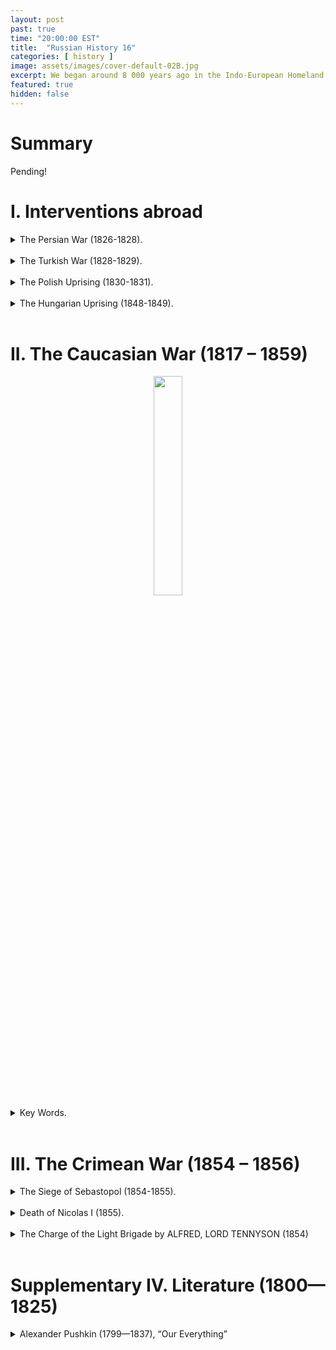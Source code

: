 ```yaml
---
layout: post
past: true
time: "20:00:00 EST"
title:  "Russian History 16"
categories: [ history ]
image: assets/images/cover-default-02B.jpg
excerpt: We began around 8 000 years ago in the Indo-European Homeland and ended in 988, when Vladimir the Great adopted Orthodox Christianity.
featured: true
hidden: false
---
```


# Summary

Pending!

# I. Interventions abroad 

<details>
   <summary>The Persian War (1826-1828).</summary>
      &#8594;  Griboyedov.
</details>
<br>

<details>
  <summary>The Turkish War (1828-1829).</summary>
<div>
   &#8594; The Greek-Turkish war of national liberation;<br>
   &#8594; Lord Byron;<br>
   &#8594; The Navarin naval battle.<br>
</div>
  <figure style="text-align: center;">
    <img src="{{ site.baseurl }}/assets/images/2021-05-24-img_01.jpg" 
         style="width: 45%;"/>
      <figcaption><i>Pushkin’s 'Journey to Erzurum'</i></figcaption>
  </figure>
</details>
<br>

<details>
   <summary>The Polish Uprising (1830-1831).</summary>
   <figure style="text-align: center;"><img src="{{ site.baseurl }}/assets/images/2021-05-24-img_02.jpg" style="width: 45%;"/><figcaption><i>Russia is the policeman of Europe.</i></figcaption>
   </figure>
<div>
   &#8594;  Karolina Sobańska: Secretary to Count General de Witt, her official lover: both agents of the Russian secret police! Her sister, Evelina Gańska, later married Balzac. <br>
   &#8594; Pushkin: “Ja vas ljubil” (Lecture 15). <br>
   &#8594; Adam Mickiewicz: A trip to Crimea on the “Karolina” yacht  (probably the only case in the history of literature where a secret police operation resulted in a poetic  masterpiece).
</div>
</details>
<br>

<details>
   <summary>The Hungarian Uprising (1848-1849).</summary>
      &#8594; Nicolas I sent in an army 280 000 strong.<br>
      &#8594; 13 martyrs hanged.<br>
      &#8594; Sandor Petőfi (blowing up of his statue in Bratislava in 1919; finding of his skeleton in 1990 in Siberia)<br>
      &#8594; [Arminius Vambéry](https://www.gutenberg.org/files/40163/40163-h/40163-h.htm)
   <figure style="text-align: center;"><img src="{{ site.baseurl }}/assets/images/2021-05-24-img_03.jpg" style="height: 20%;"/><img src="{{ site.baseurl }}/assets/images/2021-05-24-img_04.jpg" style="height: 20%;"/></figure>
   <figure style="text-align: center;"><img src="{{ site.baseurl }}/assets/images/2021-05-24-img_05.jpg" style="width: 30%;"/><figcaption><i>Vámbéry’s journey to Bukhara (as Raşit Efendi).</i></figcaption></figure>
</details>
<br>

# II. The Caucasian War (1817 – 1859)
<div style="text-align: center;"><img src="{{ site.baseurl }}/assets/images/2021-05-24-img_06.jpg" style="width: 30%"/></div>
<details>
   <summary>Key Words.</summary>
   <div>
      &#8594; Circassians;<br>
      &#8594; Shaov;<br>
      &#8594; Chechens;<br>
      &#8594; Avars;<br>
      &#8594; Shamil;<br>
      &#8594; Leo Tolstoy; <a href="http://www.online-literature.com/tolstoy/hadji-murad/1/">Hadji Murad</a>.
   </div>
</details>
<br>

# III. The Crimean War (1854 – 1856)

<details>
   <summary>The Siege of Sebastopol (1854-1855).</summary>
   <figure style="text-align: center;"><img src="{{ site.baseurl }}/assets/images/2021-05-24-img_07.jpg" style="width: 30%;"/><figcaption><i>Montreal, Place du Canada: one of the Russian guns seized by the British troops in Sebastopol.</i></figcaption></figure>
</details>
<br>

<details>
   <summary>Death of Nicolas I (1855).</summary>
   <div>
      &#8594; Probable suicide;<br>
      &#8594; Nicolas I's personal doctor left Russia immediately;<br>
      &#8594; The Tzar formally prohibited an autopsy.
   </div>
</details>
<br>

<details>
   <summary>The Charge of the Light Brigade by ALFRED, LORD TENNYSON (1854)</summary>
   <div>
      I<br>
      Half a league, half a league,<br>
      Half a league onward,<br>
      All in the valley of Death<br>
         Rode the six hundred.<br>
      “Forward, the Light Brigade!<br>
      Charge for the guns!” he said.<br>
      Into the valley of Death<br>
         Rode the six hundred.<br>
      <br>
      II<br>
      “Forward, the Light Brigade!”<br>
      Was there a man dismayed?<br>
      Not though the soldier knew<br>
         Someone had blundered.<br>
         Theirs not to make reply,<br>
         Theirs not to reason why,<br>
         Theirs but to do and die.<br>
         Into the valley of Death<br>
         Rode the six hundred.<br>
         <br>
      III<br>
      Cannon to right of them,<br>
      Cannon to left of them,<br>
      Cannon in front of them<br>
         Volleyed and thundered;<br>
      Stormed at with shot and shell,<br>
      Boldly they rode and well,<br>
      Into the jaws of Death,<br>
      Into the mouth of hell<br>
         Rode the six hundred.<br>
      <br>
      IV<br>
      Flashed all their sabres bare,<br>
      Flashed as they turned in air<br>
      Sabring the gunners there,<br>
      Charging an army, while<br>
         All the world wondered.<br>
      Plunged in the battery-smoke<br>
      Right through the line they broke;<br>
      Cossack and Russian<br>
      Reeled from the sabre stroke<br>
         Shattered and sundered.<br>
      Then they rode back, but not<br>
         Not the six hundred.<br>
      <br>
      V<br>
      Cannon to right of them,<br>
      Cannon to left of them,<br>
      Cannon behind them<br>
         Volleyed and thundered;<br>
      Stormed at with shot and shell,<br>
      While horse and hero fell.<br>
      They that had fought so well<br>
      Came through the jaws of Death,<br>
      Back from the mouth of hell,<br>
      All that was left of them,<br>
         Left of six hundred.<br>
      <br>
      VI<br>
      When can their glory fade?<br>
      O the wild charge they made!<br>
         All the world wondered.<br>
      Honour the charge they made!<br>
      Honour the Light Brigade,<br>
         Noble six hundred!<br>
   </div>
</details>
<br>

# Supplementary  IV. Literature (1800—1825)

<details>
<summary>Alexander Pushkin (1799—1837), “Our Everything”</summary>
<img src="{{ site.baseurl }}/assets/images/poetry-pushkin.png" style="width: 30%;"/><br>
   &#8594; Pushkin’s granddad: Abraham Ganibal, Peter the Great’s Blackamoor (reminder: Lecture No. 9)<br>
   &#8594; Arína Rodiónovna, the beloved nanny<br>
   &#8594; Lyceum (reminder: Derzhavin, Lecture No. 5)<br>
   &#8594; Multiple exiles<br>
   &#8594; Decembrists<br>
   &#8594; Duel and death (January 1837) <br>
   <figure style="text-align: center;">
    <img src="{{ site.baseurl }}/assets/images/2021-05-24-img_08.jpg" 
         style="width: 30%;"/>
      <figcaption><i>5 Decembrists who were executed, drawn by Pushkin with the caption: 'I could be hanging as well, as a bufoon…'</i></figcaption>
  </figure>
   <figure style="text-align: center;">
    <img src="{{ site.baseurl }}/assets/images/2021-05-24-img_09.jpg" 
         style="width: 30%;"/>
      <figcaption><i>Pushkin’s wife: Natalya Goncharova</i></figcaption>
   </figure>
   <details>
      <summary>hi</summary>
      <div>
         Poem
      </div>
   </details>
</details>

<!-- <details>

</details>

**A poem by Alexander Pushkin: “I loved you”.**
<div style="display: flex; justify-content: space-between;">

  <div style="flex: 1; padding: 10px; margin-right: 10px; border: 1px solid #ccc; font-size: 16px">
    <p>Я вас любил: любовь ещё, быть может,<br>
      В душе моей угасла не совсем;<br>
      Но пусть она вас больше не тревожит;<br>
      Я не хочу печалить вас ничем.<br>
      Я вас любил безмолвно, безнадежно,<br>
      То робостью, то ревностью томим;<br>
      Я вас любил так искренно, так нежно,<br>
      Как дай вам Бог любимой быть другим.</p>
  </div>

  <div style="flex: 1; padding: 10px; margin-left: 10px; border: 1px solid #ccc; font-size: 16px">
    <p>I loved you, and I probably still do.<br>
      And for a while the feeling may remain.<br>
      But let my love no longer trouble you,<br>
      I do not wish to cause you any pain.<br>
      I loved you; and the hopelessness I knew,<br>
      The jealousy, the shyness- though in vain-<br>
      Made up a love so tender and so true<br>
      As may God grant you to be loved again.</p>
  </div>

</div>

**Prose**
* “The Captain’s Daughter”
* “Dubrovsky”
**Plays**
* “Boris Godunov” (reminder: Lecture No. 5)
* “Little Tragedies”: “Faust” & “Egyptian Nights”: https://www.youtube.com/watch?v=1Ke33_1de_Y
**History**
* “The History of Pugachëv”
* “The Blackamoor of Peter the Great” (Rus. noun ARAP means ‘Negro’; ARAB is ‘Arab’). -->

<!-- # Lecture Transcript

# References. -->